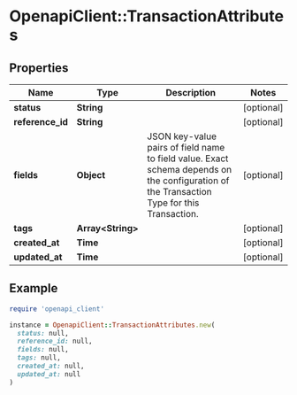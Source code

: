 # OpenapiClient::TransactionAttributes

## Properties

| Name | Type | Description | Notes |
| ---- | ---- | ----------- | ----- |
| **status** | **String** |  | [optional] |
| **reference_id** | **String** |  | [optional] |
| **fields** | **Object** | JSON key-value pairs of field name to field value. Exact schema depends on the configuration of the Transaction Type for this Transaction. | [optional] |
| **tags** | **Array&lt;String&gt;** |  | [optional] |
| **created_at** | **Time** |  | [optional] |
| **updated_at** | **Time** |  | [optional] |

## Example

```ruby
require 'openapi_client'

instance = OpenapiClient::TransactionAttributes.new(
  status: null,
  reference_id: null,
  fields: null,
  tags: null,
  created_at: null,
  updated_at: null
)
```

